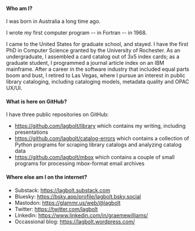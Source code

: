 #### Who am I?

I was born in Australia a long time ago.

I wrote my first computer program -- in Fortran -- in 1968.

I came to the United States for graduate school, and stayed.  I have the first PhD in Computer Science granted by the University of Rochester.  As an undergraduate, I assembled a card catalog out of 3x5 index cards; as a graduate student, I programmed a journal article index on an IBM mainframe.  After a career in the software industry that included equal parts boom and bust, I retired to Las Vegas, where I pursue an interest in public library cataloging, including cataloging models, metadata quality and OPAC UX/UI.

#### What is here on GitHub?

I have three public repositories on GitHub:
* https://github.com/lagbolt/library which contains my writing, including presentations
* https://github.com/lagbolt/catalog-errors which contains a collection of Python programs for scraping library catalogs and analyzing catalog data
* https://github.com/lagbolt/mbox which contains a couple of small programs for processing mbox-format email archives

#### Where else am I on the internet?

* Substack:  https://lagbolt.substack.com
* Bluesky:  https://bsky.app/profile/lagbolt.bsky.social
* Mastodon:  https://glammr.us/web/@lagbolt
* Twitter:  https://twitter.com/lagbolt
* Linkedin:  https://www.linkedin.com/in/graemewilliams/
* Occassional blog:  https://lagbolt.wordpress.com/

<!--

Here are some ideas to get you started:

- 🔭 I’m currently working on ...
- 🌱 I’m currently learning ...
- 👯 I’m looking to collaborate on ...
- 🤔 I’m looking for help with ...
- 💬 Ask me about ...
- 📫 How to reach me: ...
- 😄 Pronouns: ...
- ⚡ Fun fact: ...
-->
